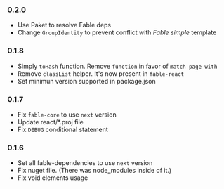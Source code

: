 ### 0.2.0

* Use Paket to resolve Fable deps
* Change `GroupIdentity` to prevent conflict with *Fable simple* template 

### 0.1.8

* Simply `toHash` function. Remove `function` in favor of `match page with`
* Remove `classList` helper. It's now present in `fable-react`
* Set minimun version supported in package.json

### 0.1.7

* Fix `fable-core` to use `next` version
* Update react/*.proj file
* Fix `DEBUG` conditional statement

### 0.1.6

* Set all fable-dependencies to use `next` version
* Fix nuget file. (There was node_modules inside of it.)
* Fix void elements usage
